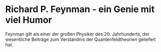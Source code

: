 # Richard P. Feynman - ein Genie mit viel Humor
Feynman gilt als einer der großen Physiker des 20. Jahrhunderts, der wesentliche Beiträge zum Verständnis der Quantenfeldtheorien geliefert hat. 
